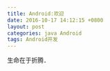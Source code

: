 ```yaml
---
title: Android:欢迎
date: 2016-10-17 14:12:15 +0800
layout: post
categories: java Android 
tags: Android开发
---
```

生命在于折腾．